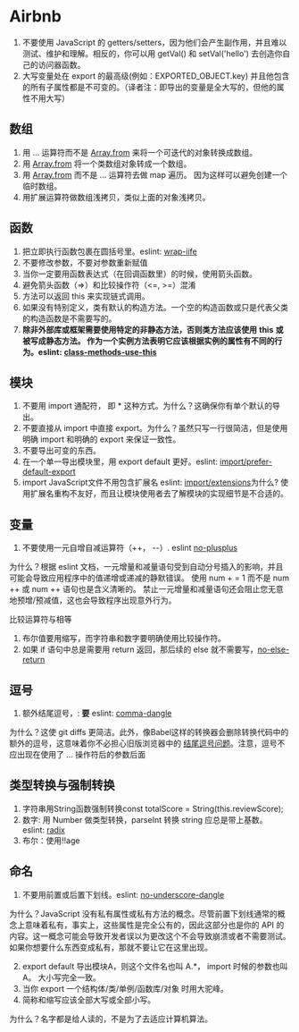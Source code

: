 # Airbnb

1. 不要使用 JavaScript 的 getters/setters，因为他们会产生副作用，并且难以测试、维护和理解。相反的，你可以用 getVal() 和 setVal('hello') 去创造你自己的访问器函数。
2. 大写变量处在 export 的最高级(例如：EXPORTED_OBJECT.key) 并且他包含的所有子属性都是不可变的。（译者注：即导出的变量是全大写的，但他的属性不用大写）

## 数组

1. 用 ... 运算符而不是 [Array.from](https://developer.mozilla.org/en/docs/Web/JavaScript/Reference/Global_Objects/Array/from) 来将一个可迭代的对象转换成数组。
2. 用 [Array.from](https://developer.mozilla.org/en/docs/Web/JavaScript/Reference/Global_Objects/Array/from) 将一个类数组对象转成一个数组。
3. 用 [Array.from](https://developer.mozilla.org/en/docs/Web/JavaScript/Reference/Global_Objects/Array/from) 而不是 ... 运算符去做 map 遍历。 因为这样可以避免创建一个临时数组。
4. 用扩展运算符做数组浅拷贝，类似上面的对象浅拷贝。

## 函数

1. 把立即执行函数包裹在圆括号里。eslint: [wrap-iife](http://eslint.org/docs/rules/wrap-iife.html)
2. 不要修改参数，不要对参数重新赋值
3. 当你一定要用函数表达式（在回调函数里）的时候，使用箭头函数。
4. 避免箭头函数（=>）和比较操作符（<=, >=）混淆
5. 方法可以返回 this 来实现链式调用。
6. 如果没有特别定义，类有默认的构造方法。一个空的构造函数或只是代表父类的构造函数是不需要写的。
7. **除非外部库或框架需要使用特定的非静态方法，否则类方法应该使用** **this** **或被写成静态方法。 作为一个实例方法表明它应该根据实例的属性有不同的行为。eslint:** [**class-methods-use-this**](https://eslint.org/docs/rules/class-methods-use-this)

## **模块**

1. 不要用 import 通配符， 即 * 这种方式。为什么？这确保你有单个默认的导出。
2. 不要直接从 import 中直接 export。为什么？虽然只写一行很简洁，但是使用明确 import 和明确的 export 来保证一致性。
3. 不要导出可变的东西。
4. 在一个单一导出模块里，用 export default 更好。eslint: [import/prefer-default-export](https://github.com/benmosher/eslint-plugin-import/blob/master/docs/rules/prefer-default-export.md)
5. import JavaScript文件不用包含扩展名 eslint: [import/extensions](https://github.com/benmosher/eslint-plugin-import/blob/master/docs/rules/extensions.md)为什么? 使用扩展名重构不友好，而且让模块使用者去了解模块的实现细节是不合适的。

## 变量

1. 不要使用一元自增自减运算符（++， --）. eslint [no-plusplus](http://eslint.org/docs/rules/no-plusplus)

为什么？根据 eslint 文档，一元增量和减量语句受到自动分号插入的影响，并且可能会导致应用程序中的值递增或递减的静默错误。 使用 num + = 1 而不是 num ++ 或 num ++ 语句也是含义清晰的。 禁止一元增量和减量语句还会阻止您无意地预增/预减值，这也会导致程序出现意外行为。

比较运算符与相等

1. 布尔值要用缩写，而字符串和数字要明确使用比较操作符。
2. 如果 if 语句中总是需要用 return 返回，那后续的 else 就不需要写，[no-else-return](https://eslint.org/docs/rules/no-else-return)

## 逗号

1. 额外结尾逗号，: **要** eslint: [comma-dangle](http://eslint.org/docs/rules/comma-dangle.html)

为什么？这使 git diffs 更简洁。此外，像Babel这样的转换器会删除转换代码中的额外的逗号，这意味着你不必担心旧版浏览器中的 [结尾逗号问题](https://github.com/airbnb/javascript/blob/es5-deprecated/es5/README.md#commas)。注意，逗号不应出现在使用了 ... 操作符后的参数后面

## 类型转换与强制转换

1. 字符串用String函数强制转换const totalScore = String(this.reviewScore);
2. 数字: 用 Number 做类型转换，parseInt 转换 string 应总是带上基数。 eslint: [radix](http://eslint.org/docs/rules/radix)
3. 布尔：使用!!age

## 命名

1. 不要用前置或后置下划线。eslint: [no-underscore-dangle](http://eslint.org/docs/rules/no-underscore-dangle.html)

为什么？JavaScript 没有私有属性或私有方法的概念。尽管前置下划线通常的概念上意味着私有，事实上，这些属性是完全公有的，因此这部分也是你的 API 的内容。这一概念可能会导致开发者误以为更改这个不会导致崩溃或者不需要测试。如果你想要什么东西变成私有，那就不要让它在这里出现。

2. export default 导出模块A，则这个文件名也叫 A.*， import 时候的参数也叫 A。 大小写完全一致。
3. 当你 export 一个结构体/类/单例/函数库/对象 时用大驼峰。
4. 简称和缩写应该全部大写或全部小写。

为什么？名字都是给人读的，不是为了去适应计算机算法。
